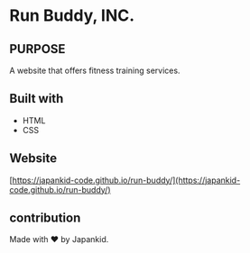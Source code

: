 # Run Buddy, INC.

## PURPOSE
A website that offers fitness training services.

## Built with
* HTML
* CSS

## Website
[https://japankid-code.github.io/run-buddy/](https://japankid-code.github.io/run-buddy/)

## contribution
Made with ❤️ by Japankid.